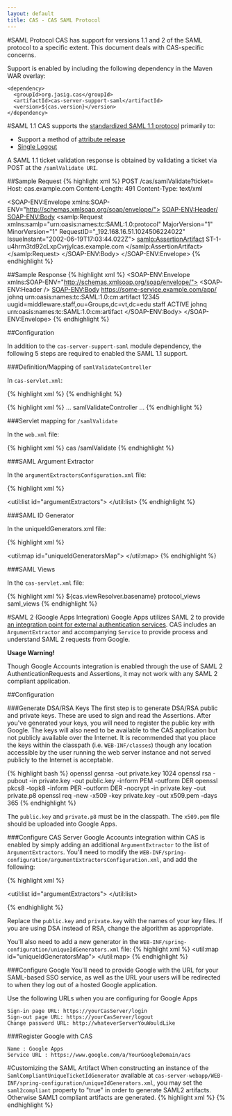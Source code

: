 ```yaml
---
layout: default
title: CAS - CAS SAML Protocol
---
```


#SAML Protocol
CAS has support for versions 1.1 and 2 of the SAML protocol to a specific extent. This document deals with CAS-specific concerns.

Support is enabled by including the following dependency in the Maven WAR overlay:

    <dependency>
      <groupId>org.jasig.cas</groupId>
      <artifactId>cas-server-support-saml</artifactId>
      <version>${cas.version}</version>
    </dependency>

#SAML 1.1
CAS supports the [standardized SAML 1.1 protocol](http://en.wikipedia.org/wiki/SAML_1.1) primarily to:

- Support a method of [attribute release](../integration/Attribute-Release.html)
- [Single Logout](../installation/Logout-Single-Signout.html)

A SAML 1.1 ticket validation response is obtained by validating a ticket via POST at the `/samlValidate URI`.


##Sample Request
{% highlight xml %}
POST /cas/samlValidate?ticket=
Host: cas.example.com
Content-Length: 491
Content-Type: text/xml
 
<SOAP-ENV:Envelope xmlns:SOAP-ENV="http://schemas.xmlsoap.org/soap/envelope/">
  <SOAP-ENV:Header/>
  <SOAP-ENV:Body>
    <samlp:Request xmlns:samlp="urn:oasis:names:tc:SAML:1.0:protocol" MajorVersion="1"
      MinorVersion="1" RequestID="_192.168.16.51.1024506224022"
      IssueInstant="2002-06-19T17:03:44.022Z">
      <samlp:AssertionArtifact>
        ST-1-u4hrm3td92cLxpCvrjylcas.example.com
      </samlp:AssertionArtifact>
    </samlp:Request>
  </SOAP-ENV:Body>
</SOAP-ENV:Envelope>
{% endhighlight %}


##Sample Response
{% highlight xml %}
<SOAP-ENV:Envelope xmlns:SOAP-ENV="http://schemas.xmlsoap.org/soap/envelope/">
  <SOAP-ENV:Header />
  <SOAP-ENV:Body>
    <Response xmlns="urn:oasis:names:tc:SAML:1.0:protocol" xmlns:saml="urn:oasis:names:tc:SAML:1.0:assertion"
    xmlns:samlp="urn:oasis:names:tc:SAML:1.0:protocol" xmlns:xsd="http://www.w3.org/2001/XMLSchema"
    xmlns:xsi="http://www.w3.org/2001/XMLSchema-instance" IssueInstant="2008-12-10T14:12:14.817Z"
    MajorVersion="1" MinorVersion="1" Recipient="https://eiger.iad.vt.edu/dat/home.do"
    ResponseID="_5c94b5431c540365e5a70b2874b75996">
      <Status>
        <StatusCode Value="samlp:Success">
        </StatusCode>
      </Status>
      <Assertion xmlns="urn:oasis:names:tc:SAML:1.0:assertion" AssertionID="_e5c23ff7a3889e12fa01802a47331653"
      IssueInstant="2008-12-10T14:12:14.817Z" Issuer="localhost" MajorVersion="1"
      MinorVersion="1">
        <Conditions NotBefore="2008-12-10T14:12:14.817Z" NotOnOrAfter="2008-12-10T14:12:44.817Z">
          <AudienceRestrictionCondition>
            <Audience>
              https://some-service.example.com/app/
            </Audience>
          </AudienceRestrictionCondition>
        </Conditions>
        <AttributeStatement>
          <Subject>
            <NameIdentifier>johnq</NameIdentifier>
            <SubjectConfirmation>
              <ConfirmationMethod>
                urn:oasis:names:tc:SAML:1.0:cm:artifact
              </ConfirmationMethod>
            </SubjectConfirmation>
          </Subject>
          <Attribute AttributeName="uid" AttributeNamespace="http://www.ja-sig.org/products/cas/">
            <AttributeValue>12345</AttributeValue>
          </Attribute>
          <Attribute AttributeName="groupMembership" AttributeNamespace="http://www.ja-sig.org/products/cas/">
            <AttributeValue>
              uugid=middleware.staff,ou=Groups,dc=vt,dc=edu
            </AttributeValue>
          </Attribute>
          <Attribute AttributeName="eduPersonAffiliation" AttributeNamespace="http://www.ja-sig.org/products/cas/">
            <AttributeValue>staff</AttributeValue>
          </Attribute>
          <Attribute AttributeName="accountState" AttributeNamespace="http://www.ja-sig.org/products/cas/">
            <AttributeValue>ACTIVE</AttributeValue>
          </Attribute>
        </AttributeStatement>
        <AuthenticationStatement AuthenticationInstant="2008-12-10T14:12:14.741Z"
        AuthenticationMethod="urn:oasis:names:tc:SAML:1.0:am:password">
          <Subject>
            <NameIdentifier>johnq</NameIdentifier>
            <SubjectConfirmation>
              <ConfirmationMethod>
                urn:oasis:names:tc:SAML:1.0:cm:artifact
              </ConfirmationMethod>
            </SubjectConfirmation>
          </Subject>
        </AuthenticationStatement>
      </Assertion>
    </Response>
  </SOAP-ENV:Body>
</SOAP-ENV:Envelope>
{% endhighlight %}


##Configuration

In addition to the `cas-server-support-saml` module dependency, the following 5 steps are required to enabled the SAML 1.1 support.

###Definition/Mapping of `samlValidateController` 

In `cas-servlet.xml`:

{% highlight xml %}
<bean id="samlValidateController" class="org.jasig.cas.web.ServiceValidateController"
  p:validationSpecificationClass="org.jasig.cas.validation.Cas20WithoutProxyingValidationSpecification"
  p:centralAuthenticationService-ref="centralAuthenticationService"
  p:proxyHandler-ref="proxy20Handler"
  p:argumentExtractor-ref="samlArgumentExtractor"
  p:successView="casSamlServiceSuccessView"
  p:failureView="casSamlServiceFailureView"/>
{% endhighlight %}

{% highlight xml %}
<bean id="handlerMappingC" class="org.springframework.web.servlet.handler.SimpleUrlHandlerMapping">
  <property name="mappings">
    <props>
      ...
      <prop key="/samlValidate">samlValidateController</prop>
      ...
{% endhighlight %}

###Servlet mapping for `/samlValidate` 

In the `web.xml` file:

{% highlight xml %}
<servlet-mapping>
  <servlet-name>cas</servlet-name>
  <url-pattern>/samlValidate</url-pattern>
</servlet-mapping>
{% endhighlight %}

###SAML Argument Extractor 

In the `argumentExtractorsConfiguration.xml` file:

{% highlight xml %}
<bean id="samlArgumentExtractor" class="org.jasig.cas.support.saml.web.support.SamlArgumentExtractor" />

<util:list id="argumentExtractors">
  <ref bean="casArgumentExtractor" />
  <ref bean="samlArgumentExtractor" />
</util:list>
{% endhighlight %}

###SAML ID Generator

In the uniqueIdGenerators.xml file:

{% highlight xml %}
<bean id="samlServiceTicketUniqueIdGenerator" class="org.jasig.cas.support.saml.util.SamlCompliantUniqueTicketIdGenerator">
  <constructor-arg index="0" value="https://localhost:8443" />
</bean>

<util:map id="uniqueIdGeneratorsMap">
  <entry
    key="org.jasig.cas.authentication.principal.SimpleWebApplicationServiceImpl"
    value-ref="serviceTicketUniqueIdGenerator" />
  <entry
    key="org.jasig.cas.support.saml.authentication.principal.SamlService"
    value-ref="samlServiceTicketUniqueIdGenerator" />
</util:map>
{% endhighlight %}

###SAML Views 

In the `cas-servlet.xml` file:

{% highlight xml %}
<bean id="viewResolver" class="org.springframework.web.servlet.view.ResourceBundleViewResolver" p:order="0">
  <property name="basenames">
    <list>
      <value>${cas.viewResolver.basename}</value>
      <value>protocol_views</value>
      <value>saml_views</value>
    </list>
  </property>
</bean>
{% endhighlight %}



#SAML 2 (Google Apps Integration)
Google Apps utilizes SAML 2 to provide [an integration point for external authentication services](https://developers.google.com/google-apps/sso/saml_reference_implementation). CAS includes an `ArgumentExtractor` and accompanying `Service` to provide process and understand SAML 2 requests from Google.

<div class="alert alert-warning"><strong>Usage Warning!</strong><p>Though Google Accounts integration is enabled through the use of SAML 2 AuthenticationRequests and Assertions, it may not work with any SAML 2 compliant application. </p></div>

##Configuration


###Generate DSA/RSA Keys
The first step is to generate DSA/RSA public and private keys. These are used to sign and read the Assertions. After you've generated your keys, you will need to register the public key with Google. The keys will also need to be available to the CAS application but not publicly available over the Internet. It is recommended that you place the keys within the classpath (i.e. `WEB-INF/classes`) though any location accessible by the user running the web server instance and not served publicly to the Internet is acceptable. 

{% highlight bash %}
openssl genrsa -out private.key 1024
openssl rsa -pubout -in private.key -out public.key -inform PEM -outform DER
openssl pkcs8 -topk8 -inform PER -outform DER -nocrypt -in private.key -out private.p8
openssl req -new -x509 -key private.key -out x509.pem -days 365
{% endhighlight %}

The `public.key` and `private.p8` must be in the classpath. The `x509.pem` file should be uploaded into Google Apps.


###Configure CAS Server
Google Accounts integration within CAS is enabled by simply adding an additional `ArgumentExtractor` to the list of `ArgumentExtractors`. You'll need to modify the `WEB-INF/spring-configuration/argumentExtractorsConfiguration.xml`, and add the following:

{% highlight xml %}
<bean id="googleAccountsArgumentExtractor" 
        class="org.jasig.cas.web.support.GoogleAccountsArgumentExtractor"
      p:privateKey-ref="privateKeyFactoryBean"
      p:publicKey-ref="publicKeyFactoryBean"
      p:httpClient-ref="httpClient" />

<util:list id="argumentExtractors">
	<ref bean="casArgumentExtractor" />
	<ref bean="samlArgumentExtractor" />
	<ref bean="googleAccountsArgumentExtractor" />
</util:list>

<bean id="privateKeyFactoryBean" class="org.jasig.cas.util.PrivateKeyFactoryBean"
      p:location="classpath:private.p8"
      p:algorithm="RSA" />

<bean id="publicKeyFactoryBean"	class="org.jasig.cas.util.PublicKeyFactoryBean"
      p:location="classpath:public.key"
      p:algorithm="RSA" />
{% endhighlight %}

Replace the `public.key` and `private.key` with the names of your key files. If you are using DSA instead of RSA, change the algorithm as appropriate.

You'll also need to add a new generator in the `WEB-INF/spring-configuration/uniqueIdGenerators.xml` file:
{% highlight xml %}
<util:map id="uniqueIdGeneratorsMap">
  <entry
    key="org.jasig.cas.authentication.principal.SimpleWebApplicationServiceImpl"
    value-ref="serviceTicketUniqueIdGenerator" />
  <entry
    key="org.jasig.cas.support.saml.authentication.principal.GoogleAccountsService"
    value-ref="serviceTicketUniqueIdGenerator" />
</util:map>
{% endhighlight %}



###Configure Google
You'll need to provide Google with the URL for your SAML-based SSO service, as well as the URL your users will be redirected to when they log out of a hosted Google application.

Use the following URLs when you are configuring for Google Apps

    Sign-in page URL: https://yourCasServer/login
    Sign-out page URL: https://yourCasServer/logout
    Change password URL: http://whateverServerYouWouldLike



###Register Google with CAS

    Name : Google Apps
    Service URL : https://www.google.com/a/YourGoogleDomain/acs


#Customizing the SAML Artifact
When constructing an instance of the `SamlCompliantUniqueTicketIdGenerator` available at `cas-server-webapp/WEB-INF/spring-configuration/uniqueIdGenerators.xml`, you may set the `saml2compliant` property to "true" in order to generate SAML2 artifacts. Otherwise SAML1 compliant artifacts are generated.
{% highlight xml %}
<bean id="samlServiceTicketUniqueIdGenerator" class="org.jasig.cas.util.SamlCompliantUniqueTicketIdGenerator">
    <constructor-arg index="0" value="https://localhost:8443" />
    <property name="saml2compliant" value="true" />
</bean>
{% endhighlight %}

